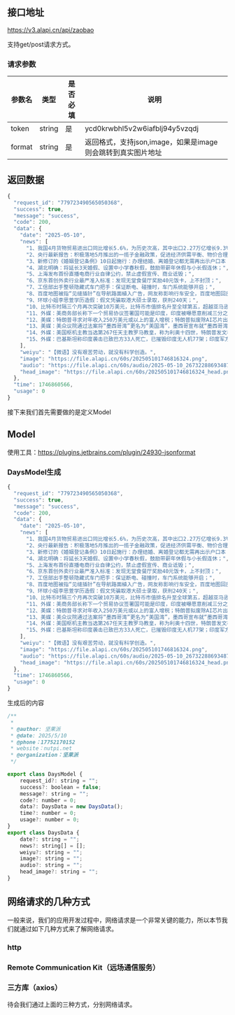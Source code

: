 

## 接口地址

https://v3.alapi.cn/api/zaobao

支持get/post请求方式。

### 请求参数

| 参数名 | 类型   | 是否必填 | 说明                                                        |
| ------ | ------ | -------- | ----------------------------------------------------------- |
| token  | string | 是       | ycd0krwbhl5v2w6iafblj94y5vzqdj                              |
| format | string | 是       | 返回格式，支持json,image，如果是image则会跳转到真实图片地址 |

## 返回数据

```js
{
  "request_id": "779723490565050368",
  "success": true,
  "message": "success",
  "code": 200,
  "data": {
    "date": "2025-05-10",
    "news": [
      "1、我国4月货物贸易进出口同比增长5.6%，为历史次高，其中出口2.27万亿增长9.3%，进口1.57万亿，增长0.8%；",
      "2、央行最新报告：积极落地5月推出的一揽子金融政策，促进经济供需平衡、物价合理回升；",
      "3、新修订的《婚姻登记条例》10日起施行：办理结婚、离婚登记都无需再出示户口本；",
      "4、湖北明确：将延长3天婚假、设置中小学春秋假，鼓励带薪年休假与小长假连休；",
      "5、上海发布首份直播电商行业自律公约，禁止虚假宣传、商业诋毁；",
      "6、京东首创外卖行业最严准入标准：发现无堂食餐厅奖励40元饭卡，上不封顶；",
      "7、工信部出手整顿隐藏式车门把手：保证断电、碰撞时，车门系统能够开启；",
      "8、百度地图被指“见缝插针”在导航路面植入广告，网友称影响行车安全，百度地图回应：将核实处理；",
      "9、环球小姐李思萱学历造假：假文凭骗取港大硕士录取，获刑240天；",
      "10、比特币时隔三个月再次突破10万美元，比特币市值排名升至全球第五，超越亚马逊；",
      "11、外媒：美商务部长称下一个贸易协议签署国可能是印度，印度被曝愿意削减三分之二的关税差，力求与特朗普达成贸易协议；",
      "12、美媒：特朗普寻求对年收入250万美元或以上的富人增税；特朗普拟废除AI芯片出口三级限制，巩固美国AI创新地位；",
      "13、美媒：美众议院通过法案将“墨西哥湾”更名为“美国湾”，墨西哥宣布就“墨西哥湾”更名一事起诉谷歌；",
      "14、外媒：美国枢机主教当选第267任天主教罗马教皇，称为利奥十四世，特朗普发文祝贺：历史性时刻；",
      "15、外媒：巴基斯坦称印度袭击已致巴方33人死亡，已摧毁印度无人机77架；印度军方称在夜间击退巴方多次袭击；美国副总统万斯受访时称美国不会卷入印巴冲突；"
    ],
    "weiyu": "【微语】没有艰苦劳动，就没有科学创造。",
    "image": "https://file.alapi.cn/60s/202505101746816324.png",
    "audio": "https://file.alapi.cn/60s/audio/2025-05-10_267322886934876.mp3",
    "head_image": "https://file.alapi.cn/60s/202505101746816324_head.png"
  },
  "time": 1746860566,
  "usage": 0
}
```

接下来我们首先需要做的是定义Model

## Model

使用工具：https://plugins.jetbrains.com/plugin/24930-jsonformat





### DaysModel生成

```js
{
  "request_id": "779723490565050368",
  "success": true,
  "message": "success",
  "code": 200,
  "data": {
    "date": "2025-05-10",
    "news": [
      "1、我国4月货物贸易进出口同比增长5.6%，为历史次高，其中出口2.27万亿增长9.3%，进口1.57万亿，增长0.8%；",
      "2、央行最新报告：积极落地5月推出的一揽子金融政策，促进经济供需平衡、物价合理回升；",
      "3、新修订的《婚姻登记条例》10日起施行：办理结婚、离婚登记都无需再出示户口本；",
      "4、湖北明确：将延长3天婚假、设置中小学春秋假，鼓励带薪年休假与小长假连休；",
      "5、上海发布首份直播电商行业自律公约，禁止虚假宣传、商业诋毁；",
      "6、京东首创外卖行业最严准入标准：发现无堂食餐厅奖励40元饭卡，上不封顶；",
      "7、工信部出手整顿隐藏式车门把手：保证断电、碰撞时，车门系统能够开启；",
      "8、百度地图被指“见缝插针”在导航路面植入广告，网友称影响行车安全，百度地图回应：将核实处理；",
      "9、环球小姐李思萱学历造假：假文凭骗取港大硕士录取，获刑240天；",
      "10、比特币时隔三个月再次突破10万美元，比特币市值排名升至全球第五，超越亚马逊；",
      "11、外媒：美商务部长称下一个贸易协议签署国可能是印度，印度被曝愿意削减三分之二的关税差，力求与特朗普达成贸易协议；",
      "12、美媒：特朗普寻求对年收入250万美元或以上的富人增税；特朗普拟废除AI芯片出口三级限制，巩固美国AI创新地位；",
      "13、美媒：美众议院通过法案将“墨西哥湾”更名为“美国湾”，墨西哥宣布就“墨西哥湾”更名一事起诉谷歌；",
      "14、外媒：美国枢机主教当选第267任天主教罗马教皇，称为利奥十四世，特朗普发文祝贺：历史性时刻；",
      "15、外媒：巴基斯坦称印度袭击已致巴方33人死亡，已摧毁印度无人机77架；印度军方称在夜间击退巴方多次袭击；美国副总统万斯受访时称美国不会卷入印巴冲突；"
    ],
    "weiyu": "【微语】没有艰苦劳动，就没有科学创造。",
    "image": "https://file.alapi.cn/60s/202505101746816324.png",
    "audio": "https://file.alapi.cn/60s/audio/2025-05-10_267322886934876.mp3",
    "head_image": "https://file.alapi.cn/60s/202505101746816324_head.png"
  },
  "time": 1746860566,
  "usage": 0
}
```



生成后的内容

```js
/**
 *
 * @author: 坚果派
 * @date: 2025/5/10
 * @phone：17752170152
 * website：nutpi.net
 * @organization：坚果派
 */

export class DaysModel {
	request_id?: string = "";
	success?: boolean = false;
	message?: string = "";
	code?: number = 0;
	data?: DaysData = new DaysData();
	time?: number = 0;
	usage?: number = 0;
}
export class DaysData {
	date?: string = "";
	news?: string[] = [];
	weiyu?: string = "";
	image?: string = "";
	audio?: string = "";
	head_image?: string = "";
}
```

## 网络请求的几种方式

一般来说，我们的应用开发过程中，网络请求是一个非常关键的能力，所以本节我们就通过如下几种方式来了解网络请求。

### http

### Remote Communication Kit（远场通信服务）

### 三方库（axios）

待会我们通过上面的三种方式，分别网络请求。
